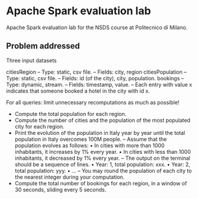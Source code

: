 # Apache Spark evaluation lab

Apache Spark evaluation lab for the NSDS course at Politecnico di Milano.

## Problem addressed

Three input datasets

citiesRegion
– Type: static, csv file.
– Fields: city, region
citiesPopulation
– Type: static, csv file.
– Fields: id (of the city), city, population.
bookings
– Type: dynamic, stream.
– Fields: timestamp, value.
– Each entry with value x indicates that someone booked a hotel in the city with id x.

For all queries: limit unnecessary recomputations as much as possible!
- Compute the total population for each region.
- Compute the number of cities and the population of the most populated city for each region.
- Print the evolution of the population in Italy year by year until the total population in Italy overcomes 100M people.
– Assume that the population evolves as follows:
• In cities with more than 1000 inhabitants, it increases by 1% every year.
• In cities with less than 1000 inhabitants, it decreased by 1% every year.
– The output on the terminal should be a sequence of lines.
• Year: 1, total population: xxx.
• Year: 2, total population: yyy.
• …
– You may round the population of each city to the nearest integer during your computation.
- Compute the total number of bookings for each region, in a window of 30 seconds, sliding every 5 seconds.
